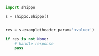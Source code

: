 <!-- Start SDK Example Usage [usage] -->
```python
import shippo

s = shippo.Shippo()


res = s.example(header_param='<value>')

if res is not None:
    # handle response
    pass

```
<!-- End SDK Example Usage [usage] -->